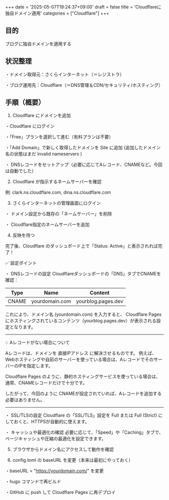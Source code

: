 +++
date = '2025-05-07T19:24:37+09:00'
draft = false
title = 'Cloudflareに独自ドメイン適用'
categories = ["Cloudflare"]
+++



## 目的

ブログに独自ドメインを適用する


## 状況整理
・ドメイン取得元：さくらインターネット（＝レジストラ）

・ブログ運用先：Cloudflare（＝DNS管理＆CDN/セキュリティ/ホスティング）



## 手順（概要）

1. Cloudflare にドメインを追加

・Cloudflare にログイン

・「Free」プランを選択して進む（有料プランは不要）

・「Add Domain」で新しく取得したドメインを Site に追加
(追加したドメイン名の状態はまだ Invalid nameservers )

・ DNSレコードをセットアップ（必要に応じてAレコード、CNAMEなど。今回は自動でした）

2. Cloudflare が指示するネームサーバーを確認

例: clark.ns.cloudflare.com, dina.ns.cloudflare.com

3. さくらインターネットの管理画面にログイン

・ ドメイン設定から既存の「ネームサーバー」を削除

・ Cloudflare指定のネームサーバーを追加

4. 反映を待つ

完了後、Cloudflare のダッシュボード上で「Status: Active」と表示されれば完了！


✅ 設定ポイント

・ DNSレコードの設定
Cloudflareダッシュボードの「DNS」タブでCNAMEを確認：

| Type  | Name        | Content                |
|-------|-------------|------------------------|
| CNAME | yourdomain.com | yourblog.pages.dev   |


これにより、ドメイン名 (yourdomain.com) を入力すると、
Cloudflare Pages にホスティングされているコンテンツ（yourblog.pages.dev）が表示される設定となります。


---
💡  Aレコードがない場合について

Aレコードは、ドメインを 直接IPアドレス に解決させるものです。
例えば、Webホスティングや自前のサーバーを使っている場合は、AレコードでそのサーバーのIPを指定します。

Cloudflare Pages のように、静的ホスティングサービスを使っている場合は、通常、CNAMEレコードだけで十分です。

したがって、今回のように CNAMEが設定されていれば、Aレコードを追加する必要はありません。

---


・ SSL/TLSの設定
Cloudflare の「SSL/TLS」設定を Full または Full (Strict) にしておくと、HTTPSが自動的に使えます。

・ キャッシュや最適化の確認
必要に応じて、「Speed」や「Caching」タブで、ページキャッシュや圧縮の最適化を設定できます。


5. ブラウザからドメイン名にアクセスして動作を確認
<p></p>


6. config.toml の baseURL を変更（本来は最初にやっておく）

・baseURL = "https://yourdomain.com/" を変更

・hugo コマンドで再ビルド

・GitHub に push して Cloudflare Pages に再デプロイ



